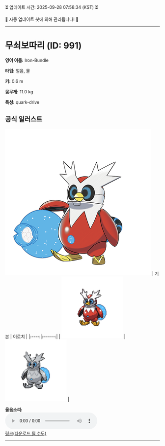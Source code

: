 
⏳ 업데이트 시간: 2025-09-28 07:58:34 (KST) ⏳

🤖 자동 업데이트 봇에 의해 관리됩니다! 🤖

---

# 무쇠보따리 (ID: 991)
**영어 이름:** Iron-Bundle

**타입:** 얼음, 물

**키:** 0.6 m

**몸무게:** 11.0 kg

**특성:** quark-drive

## 공식 일러스트
![](https://raw.githubusercontent.com/PokeAPI/sprites/master/sprites/pokemon/other/official-artwork/991.png)
| 기본 | 이로치 |
|:----:|:------:|
| <img src="https://raw.githubusercontent.com/PokeAPI/sprites/master/sprites/pokemon/991.png" width="200"> | <img src="https://raw.githubusercontent.com/PokeAPI/sprites/master/sprites/pokemon/shiny/991.png" width="200"> |

**울음소리:**<br><audio controls src="https://raw.githubusercontent.com/PokeAPI/cries/main/cries/pokemon/latest/991.ogg"></audio><br> [링크(다운로드 될 수도)](https://raw.githubusercontent.com/PokeAPI/cries/main/cries/pokemon/latest/991.ogg)


---
